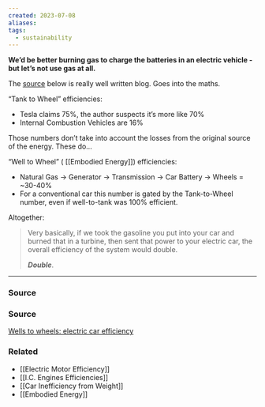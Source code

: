 ```yaml
---
created: 2023-07-08
aliases: 
tags:
  - sustainability
---
```

**We’d be better burning gas to charge the batteries in an electric vehicle - but let’s not use gas at all.**

The [source](https://matter2energy.wordpress.com/2013/02/22/wells-to-wheels-electric-car-efficiency/) below is really well written blog. Goes into the maths.

“Tank to Wheel” efficiencies:

- Tesla claims 75%, the author suspects it’s more like 70%
- Internal Combustion Vehicles are 16%

Those numbers don’t take into account the losses from the original source of the energy. These do…

“Well to Wheel” ( [[Embodied Energy]]) efficiencies:

- Natural Gas → Generator → Transmission → Car Battery → Wheels = ~30-40%
- For a conventional car this number is gated by the Tank-to-Wheel number, even if well-to-tank was 100% efficient.

Altogether:

> Very basically, if we took the gasoline you put into your car and burned that in a turbine, then sent that power to your electric car, the overall efficiency of the system would double.
> 
> 
> ***Double***.
> 

---

### Source

### Source

[Wells to wheels: electric car efficiency](https://matter2energy.wordpress.com/2013/02/22/wells-to-wheels-electric-car-efficiency/)

### Related
- [[Electric Motor Efficiency]] 
- [[I.C. Engines Efficiencies]] 
- [[Car Inefficiency from Weight]] 
- [[Embodied Energy]]